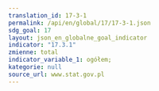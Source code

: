 ```yaml
---
translation_id: 17-3-1
permalink: /api/en/global/17/17-3-1.json
sdg_goal: 17
layout: json_en_globalne_goal_indicator
indicator: "17.3.1"
zmienne: total
indicator_variable_1: ogółem;
kategorie: null
source_url: www.stat.gov.pl
---
```

